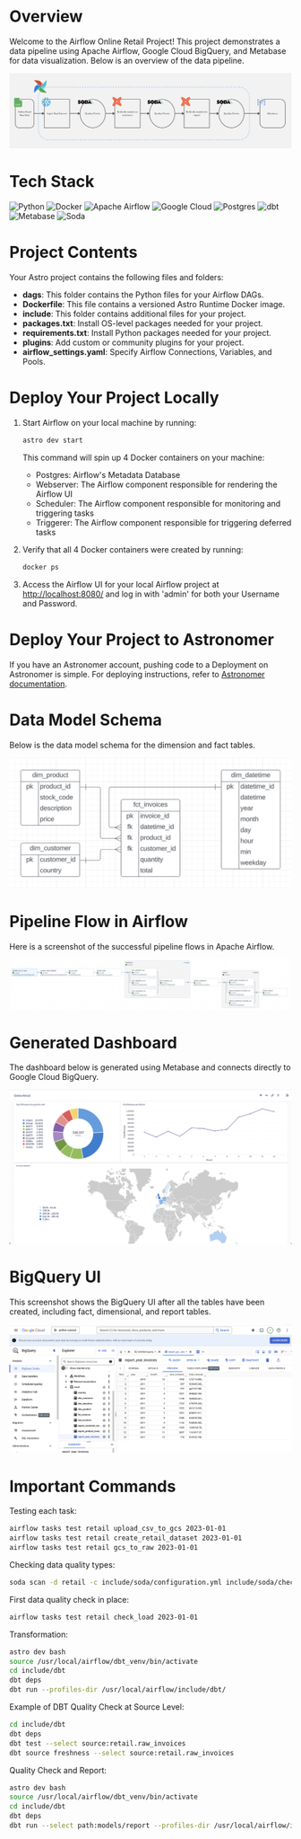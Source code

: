 # Overview

Welcome to the Airflow Online Retail Project! This project demonstrates a data pipeline using Apache Airflow, Google Cloud BigQuery, and Metabase for data visualization. Below is an overview of the data pipeline.

![Pipeline Flow Overview](README%20pictures/pipeline_flow_overview_drawn.png)

# Tech Stack

![Python](https://img.shields.io/badge/python-3670A0?style=for-the-badge&logo=python&logoColor=ffdd54)
![Docker](https://img.shields.io/badge/docker-%230db7ed.svg?style=for-the-badge&logo=docker&logoColor=white)
![Apache Airflow](https://img.shields.io/badge/Apache%20Airflow-017CEE?style=for-the-badge&logo=Apache%20Airflow&logoColor=white)
![Google Cloud](https://img.shields.io/badge/GoogleCloud-%234285F4.svg?style=for-the-badge&logo=google-cloud&logoColor=white)
![Postgres](https://img.shields.io/badge/postgres-%23316192.svg?style=for-the-badge&logo=postgresql&logoColor=white)
![dbt](https://img.shields.io/badge/dbt-FF694B?style=for-the-badge&logo=dbt&logoColor=white)
![Metabase](https://img.shields.io/badge/Metabase-509EE3?style=for-the-badge&logo=metabase&logoColor=fff)
![Soda](https://img.shields.io/badge/Soda-0C344B?style=for-the-badge&logo=soda&logoColor=fff)
# Project Contents

Your Astro project contains the following files and folders:

- **dags**: This folder contains the Python files for your Airflow DAGs.
- **Dockerfile**: This file contains a versioned Astro Runtime Docker image.
- **include**: This folder contains additional files for your project.
- **packages.txt**: Install OS-level packages needed for your project.
- **requirements.txt**: Install Python packages needed for your project.
- **plugins**: Add custom or community plugins for your project.
- **airflow_settings.yaml**: Specify Airflow Connections, Variables, and Pools.

# Deploy Your Project Locally

1. Start Airflow on your local machine by running:
    ```sh
    astro dev start
    ```

    This command will spin up 4 Docker containers on your machine:
    - Postgres: Airflow's Metadata Database
    - Webserver: The Airflow component responsible for rendering the Airflow UI
    - Scheduler: The Airflow component responsible for monitoring and triggering tasks
    - Triggerer: The Airflow component responsible for triggering deferred tasks

2. Verify that all 4 Docker containers were created by running:
    ```sh
    docker ps
    ```

3. Access the Airflow UI for your local Airflow project at [http://localhost:8080/](http://localhost:8080/) and log in with 'admin' for both your Username and Password.

# Deploy Your Project to Astronomer

If you have an Astronomer account, pushing code to a Deployment on Astronomer is simple. For deploying instructions, refer to [Astronomer documentation](https://www.astronomer.io/docs/astro/deploy-code/).

# Data Model Schema

Below is the data model schema for the dimension and fact tables.

![Data Model Schema](README%20pictures/data_model_schema.png)

# Pipeline Flow in Airflow

Here is a screenshot of the successful pipeline flows in Apache Airflow.

![Pipeline Flow Successful](README%20pictures/pipeline_flow_successful_from_airflow.png)

# Generated Dashboard

The dashboard below is generated using Metabase and connects directly to Google Cloud BigQuery.

![Dashboard](README%20pictures/dashboard.png)

# BigQuery UI

This screenshot shows the BigQuery UI after all the tables have been created, including fact, dimensional, and report tables.

![BigQuery UI](README%20pictures/BigQuery_screenshoot.png)

# Important Commands

Testing each task:
```sh
airflow tasks test retail upload_csv_to_gcs 2023-01-01
airflow tasks test retail create_retail_dataset 2023-01-01
airflow tasks test retail gcs_to_raw 2023-01-01
```

Checking data quality types:
```sh
soda scan -d retail -c include/soda/configuration.yml include/soda/checks/sources/raw_invoices.yml
```

First data quality check in place:
```sh
airflow tasks test retail check_load 2023-01-01
```

Transformation:
```sh
astro dev bash
source /usr/local/airflow/dbt_venv/bin/activate
cd include/dbt 
dbt deps
dbt run --profiles-dir /usr/local/airflow/include/dbt/
```

Example of DBT Quality Check at Source Level:
```sh
cd include/dbt 
dbt deps
dbt test --select source:retail.raw_invoices
dbt source freshness --select source:retail.raw_invoices
```

Quality Check and Report:
```sh
astro dev bash
source /usr/local/airflow/dbt_venv/bin/activate
cd include/dbt 
dbt deps
dbt run --select path:models/report --profiles-dir /usr/local/airflow/include/dbt/
```